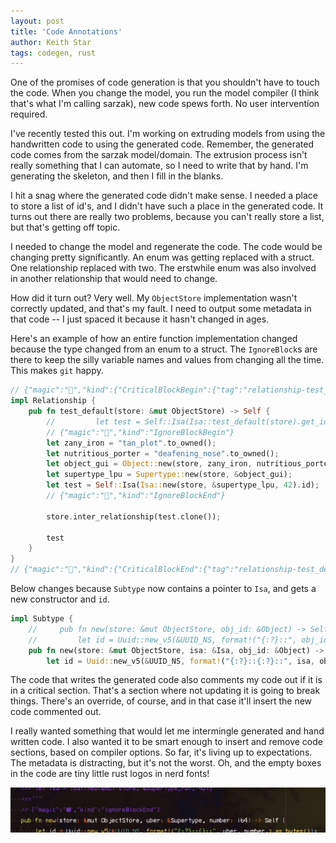 ```yaml
---
layout: post
title: 'Code Annotations'
author: Keith Star
tags: codegen, rust
---
```


One of the promises of code generation is that you shouldn't have to touch the code.
When you change the model, you run the model compiler (I think that's what I'm calling sarzak), new code spews forth.
No user intervention required.

I've recently tested this out.
I'm working on extruding models from using the handwritten code to using the generated code.
Remember, the generated code comes from the sarzak model/domain.
The extrusion process isn't really something that I can automate, so I need to write that by hand.
I'm generating the skeleton, and then I fill in the blanks.

I hit a snag where the generated code didn't make sense.
I needed a place to store a list of id's, and I didn't have such a place in the generated code.
It turns out there are really two problems, because you can't really store a list, but that's getting off topic.

I needed to change the model and regenerate the code.
The code would be changing pretty significantly.
An enum was getting replaced with a struct.
One relationship replaced with two.
The erstwhile enum was also involved in another relationship that would need to change.

How did it turn out?
Very well.
My `ObjectStore` implementation wasn't correctly updated, and that's my fault.
I need to output some metadata in that code -- I just spaced it because it hasn't changed in ages.

Here's an example of how an entire function implementation changed because the type changed from an enum to a struct.
The `IgnoreBlock`s are there to keep the silly variable names and values from changing all the time.
This makes `git` happy.

```Rust
// {"magic":"","kind":{"CriticalBlockBegin":{"tag":"relationship-test_default"}}}
impl Relationship {
    pub fn test_default(store: &mut ObjectStore) -> Self {
        //         let test = Self::Isa(Isa::test_default(store).get_id()); //⚡️
        // {"magic":"","kind":"IgnoreBlockBegin"}
        let zany_iron = "tan_plot".to_owned();
        let nutritious_porter = "deafening_nose".to_owned();
        let object_gui = Object::new(store, zany_iron, nutritious_porter);
        let supertype_lpu = Supertype::new(store, &object_gui);
        let test = Self::Isa(Isa::new(store, &supertype_lpu, 42).id);
        // {"magic":"","kind":"IgnoreBlockEnd"}

        store.inter_relationship(test.clone());

        test
    }
}
// {"magic":"","kind":{"CriticalBlockEnd":{"tag":"relationship-test_default"}}}
```

Below changes because `Subtype` now contains a pointer to `Isa`, and gets a new constructor and `id`.

```Rust
impl Subtype {
    //     pub fn new(store: &mut ObjectStore, obj_id: &Object) -> Self { //⚡️
    //         let id = Uuid::new_v5(&UUID_NS, format!("{:?}::", obj_id,).as_bytes()); //⚡️
    pub fn new(store: &mut ObjectStore, isa: &Isa, obj_id: &Object) -> Self {
        let id = Uuid::new_v5(&UUID_NS, format!("{:?}::{:?}::", isa, obj_id,).as_bytes());
```

The code that writes the generated code also comments my code out if it is in a critical section.
That's a section where not updating it is going to break things.
There's an override, of course, and in that case it'll insert the new code commented out.

I really wanted something that would let me intermingle generated and hand written code.
I also wanted it to be smart enough to insert and remove code sections, based on compiler options.
So far, it's living up to expectations.
The metadata is distracting, but it's not the worst.
Oh, and the empty boxes in the code are tiny little rust logos in nerd fonts!

![Nerd Font](/assets/images/nerd.png)
